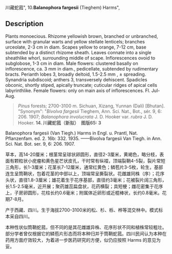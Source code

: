 川藏蛇菰",
10.**Balanophora fargesii** (Tieghem) Harms",

## Description
Plants monoecious. Rhizome yellowish brown, branched or unbranched, surface with granular warts and yellow stellate lenticels; branches urceolate, 2-3 cm in diam. Scapes yellow to orange, 7-12 cm, base subtended by a distinct rhizome sheath. Leaves connate into a single sheathlike whorl, surrounding middle of scape. Inflorescences ovoid to subglobose, 1-3 cm in diam. Male flowers: clustered basally on inflorescence, ca. 3 mm in diam., pedicellate, subtended by rudimentary bracts. Perianth lobes 3, broadly deltoid, 1.5-2.5 mm , ± spreading. Synandria subdiscoid; anthers 3, transversely dehiscent. Spadicles obconic, shortly stiped, apically truncate; cuticular ridges of apical cells labyrinthlike. Female flowers: only on main axis of inflorescences. Fl. Jul-Aug.

> *Pinus* forests; 2700-3100 m. Sichuan, Xizang, Yunnan (Dali) [Bhutan].
  "Synonym": "*Bivolva* *fargesii* Tieghem, Ann. Sci. Nat., Bot., sér. 9, 6: 206. 1907; *Balanophora* *involucrata* J. D. Hooker var. *rubra* J. D. Hooker.
**14. 川藏蛇菰（新拟）　图版65: 3**

Balanophora fargesii (Van Tiegh.) Harms in Engl. u. Prantl, Nat. Pflanzenfam. ed. 2. 16b: 332. 1935. ——Bivolva fargesii Van Tiegh. in Ann. Sci. Nat. Bot. ser. 9, 6: 206. 1907.

草本，高14-20厘米；根茎常呈球状卵圆形，直径2-3厘米，黄褐色，略分枝，表面有颗粒状小疣瘤和黄色星芒状皮孔，干时常有纵褶，顶端裂鞘4-5裂，裂片常短三角形，长1-3厘米；花茎长7-12厘米，通常红黄色；鳞苞片3-5枚，轮生，基部连生呈筒鞘状，包着花茎的中部以上，顶端常呈撕裂状。花雌雄同株（序）；花序头状，直径1.8-3厘米；雄花着生于花序基部，直径约3毫米；花被裂片阔三角形，长1.5-2.5毫米，近开展；聚药雄蕊扁盘状，花药横裂；具短梗；雌花密集于花序上，子房卵圆形，花柱长约0.6毫米；附属体近卵形或近棍棒状，长约0.8毫米。花期7-8月。

产于西藏、四川。生于海拔2700-3100米的松、杉、栎、桦等混交林中。模式标本采自四川。

本种性状似筒鞘蛇菰，但不同的是其花雌雄异株、花序形状不同和植株常较粗壮。部分学者曾仅根据它的鳞苞片形态而将本种归并于筒鞘蛇菰。四川民间认为本种在药用方面疗效较大，为着进一步医药研究的方便，似仍应按照 Harms 的意见为妥。
